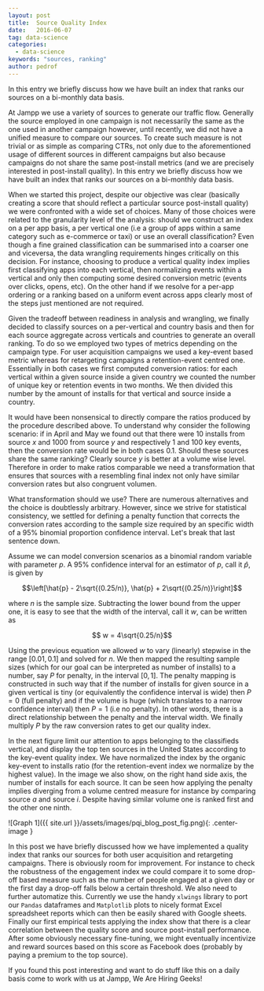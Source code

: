 ```yaml
---
layout: post
title:  Source Quality Index
date:   2016-06-07
tag: data-science
categories:
  - data-science
keywords: "sources, ranking"
author: pedrof
---
```

<!--excerpt.start-->
In this entry we briefly discuss how we have built an index that ranks our
sources on a bi-monthly data basis.
<!--excerpt.end-->

At Jampp we use a variety of sources to generate our traffic flow. Generally the
source employed in one campaign is not necessarily the same as the one used in
another campaign however, until recently, we did not have a unified measure to
compare our sources. To create such measure is not trivial or as simple as
comparing CTRs, not only due to the aforementioned usage of different sources in
different campaigns but also because campaigns do not share the same
post-install metrics (and we are precisely interested in post-install quality).
In this entry we briefly discuss how we have built an index that ranks our
sources on a bi-monthly data basis.

When we started this project, despite our objective was clear (basically
creating a score that should reflect a particular source post-install quality)
we were confronted with a wide set of choices. Many of those choices were
related to the granularity level of the analysis: should we construct an index
on a per app basis, a per vertical one (i.e a group of apps within a same
category such as e-commerce or taxi) or use an overall classification? Even
though a fine grained classification can be summarised into a coarser one and
viceversa, the data wrangling requirements hinges critically on this decision.
For instance, choosing to produce a vertical quality index implies first
classifying apps into each vertical, then normalizing events within a vertical
and only then computing some desired conversion metric (events over clicks,
opens, etc). On the other hand if we resolve for a per-app ordering or a ranking
based on a uniform event across apps clearly most of the steps just mentioned
are not required.

Given the tradeoff between readiness in analysis and wrangling, we finally
decided to classify sources on a per-vertical and country basis and then for
each source aggregate across verticals and countries to generate an overall
ranking. To do so we employed two types of metrics depending on the campaign
type. For user acquisition campaigns we used a key-event based metric whereas
for retargeting campaigns a retention-event centred one. Essentially in both
cases we first computed conversion ratios: for each vertical within a given
source inside a given country we counted the number of unique key or retention
events in two months. We then divided this number by the amount of installs for
that vertical and source inside a country.

It would have been nonsensical to directly compare the ratios produced by the
procedure described above. To understand why consider the following scenario: if
in April and May we found out that there were 10 installs from source *x* and
1000 from source *y* and respectively 1 and 100 key events, then the conversion
rate would be in both cases 0.1.  Should these sources share the same ranking?
Clearly source *y* is better at a volume wise level.  Therefore in order to make
ratios comparable we need a transformation that ensures that sources with a
resembling final index not only have similar conversion rates but also congruent
volumen.

What transformation should we use? There are numerous alternatives and the
choice is doubtlessly arbitrary. However, since we strive for statistical
consistency, we settled for defining a penalty function that corrects the
conversion rates according to the sample size required by an specific width of a
95% binomial proportion confidence interval. Let's break that last sentence down.

Assume we can model conversion scenarios as a binomial random variable with
parameter $p$. A 95% confidence interval for an estimator of $p$, call it
$\hat{p}$, is given by

$$\left[\hat{p} - 2\sqrt{(0.25/n)}, \hat{p} + 2\sqrt{(0.25/n)}\right]$$

where $n$ is the sample size.
Subtracting the lower bound from the upper one, it is easy to see that the width
of the interval, call it $w$, can be written as

$$ w = 4\sqrt{0.25/n}$$

Using the previous equation we allowed $w$ to vary (linearly) stepwise in the
range $[0.01, 0.1]$ and solved for $n$. We then mapped the resulting sample
sizes (which for our goal can be interpreted as number of installs) to a number,
say $P$ for penalty, in the interval $[0, 1]$.  The penalty mapping is
constructed in such way that if the number of installs for given source in a
given vertical is tiny (or equivalently the confidence interval is wide) then
$P=0$ (full penalty) and if the volume is huge (which translates to a  narrow
confidence interval) then $P=1$ (i.e no penalty). In other words, there is a
direct relationship between the penalty and the interval width. We finally
multiply $P$ by the raw conversion rates to get our quality index.

In the next figure limit our attention to apps belonging to the classifieds
vertical, and display the top ten sources in the United States according to the
key-event quality index.  We have normalized the index by the organic key-event
to installs ratio (for the retention-event index we normalize by the highest
value). In the image we also show, on the right hand side axis, the number of
installs for each source. It can be seen how applying the penalty implies
diverging from a volume centred measure for instance by comparing source $a$ and
source $i$. Despite having similar volume  one is ranked first and the other one
ninth.

![Graph 1]({{ site.url }}/assets/images/pqi_blog_post_fig.png){: .center-image }

In this post we have briefly discussed how we have implemented a quality index
that ranks our sources for both user acquisition and retargeting campaigns.
There is obviously room for improvement. For instance to check the robustness of
the engagement index we could compare it to some drop-off based measure such as
the number of people engaged at a given day or the first day a drop-off falls
below a certain threshold. We also need to further automatize this. Currently we
use the handy `xlwings` library to port our `Pandas` dataframes and `Matplotlib`
plots to nicely format Excel spreadsheet reports which can then be easily shared
with Google sheets. Finally our first empirical tests applying the index show
that there is a clear correlation between the quality score and source
post-install performance.  After some obviously necessary fine-tuning, we might
eventually incentivize and reward sources based on this score as Facebook does
(probably by paying a premium to the top source).

 If you found this post interesting and want to do stuff like this on a daily
 basis come to work with us at Jampp, We Are Hiring Geeks!
